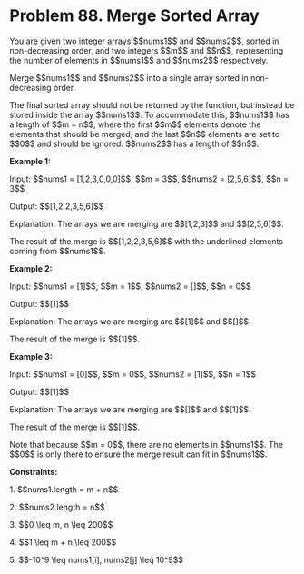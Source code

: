 # Problem 88. Merge Sorted Array
<body>
<p>You are given two integer arrays $$nums1$$ and $$nums2$$, sorted in non-decreasing order, and two integers $$m$$ and $$n$$, representing the number of elements in $$nums1$$ and $$nums2$$ respectively.</p>
<p>Merge $$nums1$$ and $$nums2$$ into a single array sorted in non-decreasing order.</p>
<p>The final sorted array should not be returned by the function, but instead be stored inside the array $$nums1$$. To accommodate this, $$nums1$$ has a length of $$m + n$$, where the first $$m$$ elements denote the elements that should be merged, and the last $$n$$ elements are set to $$0$$ and should be ignored. $$nums2$$ has a length of $$n$$.</p>
<p><b>Example 1:</b></p>
<p>Input: $$nums1 = [1,2,3,0,0,0]$$, $$m = 3$$, $$nums2 = [2,5,6]$$, $$n = 3$$</p>
<p>Output: $$[1,2,2,3,5,6]$$</p>
<p>Explanation: The arrays we are merging are $$[1,2,3]$$ and $$[2,5,6]$$.</p>
<p>The result of the merge is $$[1,2,2,3,5,6]$$ with the underlined elements coming from $$nums1$$.</p>
<p><b>Example 2:</b></p>
<p>Input: $$nums1 = [1]$$, $$m = 1$$, $$nums2 = []$$, $$n = 0$$</p>
<p>Output: $$[1]$$</p>
<p>Explanation: The arrays we are merging are $$[1]$$ and $$[]$$.</p>
<p>The result of the merge is $$[1]$$.</p>
<p><b>Example 3:</b></p>
<p>Input: $$nums1 = [0]$$, $$m = 0$$, $$nums2 = [1]$$, $$n = 1$$</p>
<p>Output: $$[1]$$</p>
<p>Explanation: The arrays we are merging are $$[]$$ and $$[1]$$.</p>
<p>The result of the merge is $$[1]$$.</p>
<p>Note that because $$m = 0$$, there are no elements in $$nums1$$. The $$0$$ is only there to ensure the merge result can fit in $$nums1$$.</p>
<p><b>Constraints:</b></p>
<p>1. $$nums1.length = m + n$$</p>
<p>2. $$nums2.length = n$$</p>
<p>3. $$0 \leq m, n \leq 200$$</p>
<p>4. $$1 \leq m + n \leq 200$$</p>
<p>5. $$-10^9 \leq nums1[i], nums2[j] \leq 10^9$$</p>
</body>
